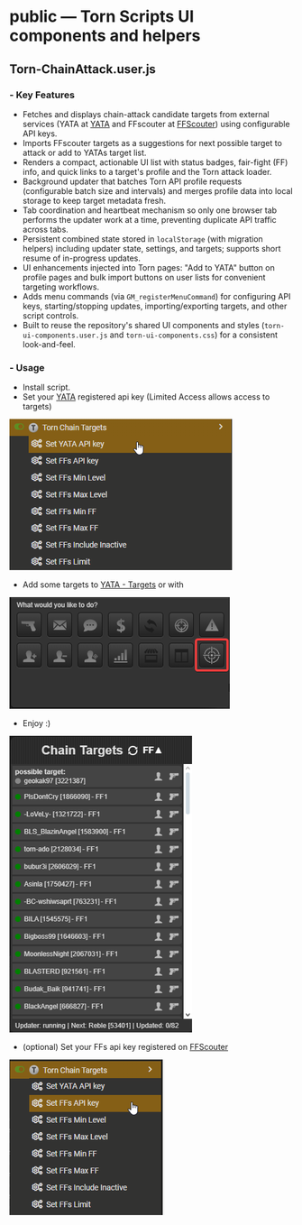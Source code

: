 # public — Torn Scripts UI components and helpers

## Torn-ChainAttack.user.js

### - Key Features

- Fetches and displays chain-attack candidate targets from external services (YATA at [YATA](https://yata.yt) and FFscouter at [FFScouter](https://ffscouter.com)) using configurable API keys.
- Imports FFscouter targets as a suggestions for next possible target to attack or add to YATAs target list.
- Renders a compact, actionable UI list with status badges, fair-fight (FF) info, and quick links to a target's profile and the Torn attack loader.
- Background updater that batches Torn API profile requests (configurable batch size and intervals) and merges profile data into local storage to keep target metadata fresh.
- Tab coordination and heartbeat mechanism so only one browser tab performs the updater work at a time, preventing duplicate API traffic across tabs.
- Persistent combined state stored in `localStorage` (with migration helpers) including updater state, settings, and targets; supports short resume of in-progress updates.
- UI enhancements injected into Torn pages: "Add to YATA" button on profile pages and bulk import buttons on user lists for convenient targeting workflows.
- Adds menu commands (via `GM_registerMenuCommand`) for configuring API keys, starting/stopping updates, importing/exporting targets, and other script controls.
- Built to reuse the repository's shared UI components and styles (`torn-ui-components.user.js` and `torn-ui-components.css`) for a consistent look-and-feel.

### - Usage

- Install script.
- Set your [YATA](https://yata.yt) registered api key (Limited Access allows access to targets)

![](images/image.png)

- Add some targets to [YATA - Targets](https://yata.yt/target) or with

![](images/image-3.png)

- Enjoy :)

![](images/image-2.png)

- (optional) Set your FFs api key registered on [FFScouter](https://ffscouter.com)

![](images/image-4.png)
